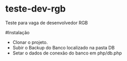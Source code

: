 # teste-dev-rgb

Teste para vaga de desenvolvedor RGB

#Instalação

- Clonar o projeto.
- Subir o Backup do Banco localizado na pasta DB
- Setar o dados de conexão do banco em php/db.php
